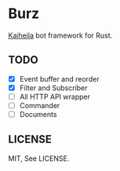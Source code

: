 # Burz

[Kaiheila] bot framework for Rust.

[kaiheila]: https://www.kaiheila.cn/

## TODO

- [x] Event buffer and reorder
- [x] Filter and Subscriber
- [ ] All HTTP API wrapper
- [ ] Commander
- [ ] Documents

## LICENSE

MIT, See LICENSE.

